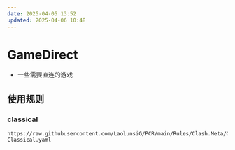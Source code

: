 ```yaml
---
date: 2025-04-05 13:52
updated: 2025-04-06 10:48
---
```

# GameDirect
- 一些需要直连的游戏

## 使用规则

### classical
```
https://raw.githubusercontent.com/LaolunsiG/PCR/main/Rules/Clash.Meta/GameDirect/GameDirect-Classical.yaml
```